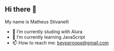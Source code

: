 ## Hi there 👋

My name is Matheus Stivanelli

- 🔭 I’m currently studing with Alura
- 🌱 I’m currently learning JavaScript
- 📫 How to reach me: beypernope@gmail.com

